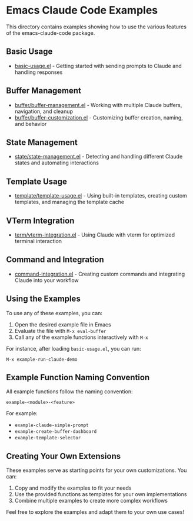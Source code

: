 # Emacs Claude Code Examples

This directory contains examples showing how to use the various features of the emacs-claude-code package.

## Basic Usage

- [basic-usage.el](./basic-usage.el) - Getting started with sending prompts to Claude and handling responses

## Buffer Management

- [buffer/buffer-management.el](./buffer/buffer-management.el) - Working with multiple Claude buffers, navigation, and cleanup
- [buffer/buffer-customization.el](./buffer/buffer-customization.el) - Customizing buffer creation, naming, and behavior

## State Management

- [state/state-management.el](./state/state-management.el) - Detecting and handling different Claude states and automating interactions

## Template Usage

- [template/template-usage.el](./template/template-usage.el) - Using built-in templates, creating custom templates, and managing the template cache

## VTerm Integration

- [term/vterm-integration.el](./term/vterm-integration.el) - Using Claude with vterm for optimized terminal interaction

## Command and Integration

- [command-integration.el](./command-integration.el) - Creating custom commands and integrating Claude into your workflow

## Using the Examples

To use any of these examples, you can:

1. Open the desired example file in Emacs
2. Evaluate the file with `M-x eval-buffer`
3. Call any of the example functions interactively with `M-x`

For instance, after loading `basic-usage.el`, you can run:

```
M-x example-run-claude-demo
```

## Example Function Naming Convention

All example functions follow the naming convention:

```
example-<module>-<feature>
```

For example:
- `example-claude-simple-prompt`
- `example-create-buffer-dashboard`
- `example-template-selector`

## Creating Your Own Extensions

These examples serve as starting points for your own customizations. You can:

1. Copy and modify the examples to fit your needs
2. Use the provided functions as templates for your own implementations
3. Combine multiple examples to create more complex workflows

Feel free to explore the examples and adapt them to your own use cases!